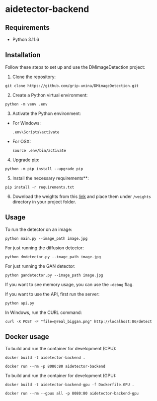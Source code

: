 # aidetector-backend

## Requirements

- Python 3.11.6

## Installation

Follow these steps to set up and use the DMimageDetection project:

1. Clone the repository:
```
git clone https://github.com/grip-unina/DMimageDetection.git
```

2. Create a Python virtual environment:
```
python -m venv .env
```

3. Activate the Python environment:
- For Windows:
  ```
  .env\Scripts\activate
  ```
- For OSX:
  ```
  source .env/bin/activate
  ```

4. Upgrade pip:
```
python -m pip install --upgrade pip
```

5. Install the necessary requirements**:
```
pip install -r requirements.txt
```

6. Download the weights from this [link](https://aidetector-models.s3.amazonaws.com/weights.zip) and place them under `/weights` directory in your project folder.

## Usage

To run the detector on an image:

`python main.py --image_path image.jpg` 

For just running the diffusion detector:

`python dmdetector.py --image_path image.jpg`

For just running the GAN detector:

`python gandetector.py --image_path image.jpg`

If you want to see memory usage, you can use the `—debug` flag.

If you want to use the API, first run the server:

`python api.py`

In Windows, run the CURL command:

`curl -X POST -F "file=@real_biggan.png" http://localhost:80/detect`

## Docker usage

To build and run the container for development (CPU):

`docker build -t aidetector-backend .`

`docker run --rm -p 8080:80 aidetector-backend`

To build and run the container for development (GPU):

`docker build -t aidetector-backend-gpu -f Dockerfile.GPU .`

`docker run --rm --gpus all -p 8080:80 aidetector-backend-gpu`


